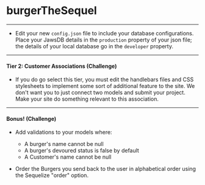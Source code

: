 # burgerTheSequel

___________________________________________________________

* Edit your new `config.json` file to include your database configurations. Place your JawsDB details in the `production` property of your json file; the details of your local database go in the `developer` property.

___________________________________________________________

#### Tier 2: Customer Associations (Challenge)

* If you do go select this tier, you must edit the handlebars files and CSS stylesheets to implement some sort of additional feature to the site. We don't want you to just connect two models and submit your project. Make your site do something relevant to this association.

___________________________________________________________

#### Bonus! (Challenge)

* Add validations to your models where:

  * A burger's name cannot be null
  * A burger's devoured status is false by default
  * A Customer's name cannot be null

* Order the Burgers you send back to the user in alphabetical order using the Sequelize "order" option.